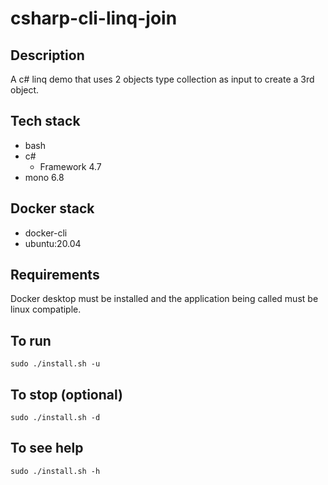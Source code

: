 # csharp-cli-linq-join

## Description
A c# linq demo that uses 2 objects
type collection as input to create a
3rd object.

## Tech stack
- bash
- c#
  - Framework 4.7
- mono 6.8

## Docker stack
- docker-cli
- ubuntu:20.04

## Requirements
Docker desktop must be installed and the application
being called must be linux compatiple.

## To run
`sudo ./install.sh -u`

## To stop (optional)
`sudo ./install.sh -d`

## To see help
`sudo ./install.sh -h`
